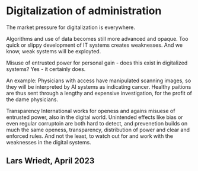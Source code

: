 # Digitalization of administration

The market pressure for digitalization is everywhere.

Algorithms and use of data becomes still more advanced and opaque.
Too quick or slippy development of IT systems creates weaknesses.
And we know, weak systems will be exployted.

Misuse of entrusted power for personal gain - does this exist in digitalized systems? Yes - it certainly does.

An example: Physicians with access have manipulated scanning images, so they will be interpreted by AI systems as indicating cancer.
Healthy paitions are thus sent through a lengthy and expensive investigation, for the profit of the dame physicians.

Transparency International works for openess and agains misuese of entrusted power, also in the digital world.
Unintended effects like bias or even regular corruptoin are both hard to detect, and prevenetion builds on much the same openess, transparency, distribution of power and clear and enforced rules. 
And not the least, to watch out for and work with the weaknesses in the digital systems.

## Lars Wriedt, April 2023
